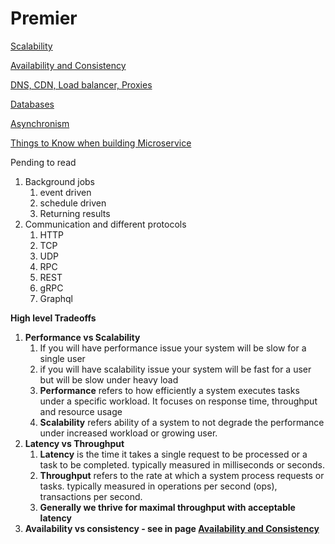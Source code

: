 # Premier

[Scalability](Scalability.md)

[Availability and Consistency](Availability-Consistency.md)

[DNS, CDN, Load balancer, Proxies](DNS-CDN-Load_balancer-Proxies.md)

[Databases](Databases.md)

[Asynchronism](Asynchronism.md)

[Things to Know when building Microservice](Things-to-Know-when-building-Microservice.md)

Pending to read

1. Background jobs
   1. event driven
   2. schedule driven
   3. Returning results
2. Communication and different protocols
   1. HTTP
   2. TCP
   3. UDP
   4. RPC
   5. REST
   6. gRPC
   7. Graphql

**High level Tradeoffs**

1. **Performance vs Scalability**
   1. If you will have performance issue your system will be slow for a single user
   2. if you will have scalability issue your system will be fast for a user but will be slow under heavy load
   3. **Performance** refers to how efficiently a system executes tasks under a specific workload. It focuses on response time, throughput and resource usage
   4. **Scalability** refers ability of a system to not degrade the performance under increased workload or growing user.
2. **Latency vs Throughput**
   1. **Latency** is the time it takes a single request to be processed or a task to be completed. typically measured in milliseconds or seconds.
   2. **Throughput** refers to the rate at which a system process requests or tasks. typically measured in operations per second (ops), transactions per second.
   3. **Generally we thrive for maximal throughput with acceptable latency**
3. **Availability vs consistency - see in page [Availability and Consistency](Availability-Consistency.md)**
